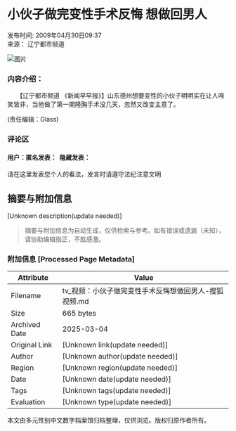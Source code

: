 # 小伙子做完变性手术反悔 想做回男人

发布时间: 2009年04月30日09:37  
来源： 辽宁都市频道  

![图片](http://photocdn.sohu.com/20090430/44567553-5cb4-478f-8bb3-07c8884159a5S.jpg)

### 内容介绍：

　　【辽宁都市频道 《新闻早早报》】山东德州想要变性的小伙子明明实在让人啼笑皆非，当他做了第一期隆胸手术没几天，忽然又改变主意了。

(责任编辑：Glass)

### 评论区

#### 用户：匿名发表：  隐藏发表：

请在这里发表您个人的看法，发言时请遵守法纪注意文明
<!-- tcd_original_link http://tv.sohu.com/20090430/n263705438.shtml -->


## 摘要与附加信息

<!-- tcd_abstract -->
[Unknown description(update needed)]
<!-- tcd_abstract_end -->

> 摘要与附加信息为自动生成，仅供检索与参考。如有错误或遗漏（未知），请协助编辑指正，不胜感激。

### 附加信息 [Processed Page Metadata]

| Attribute       | Value                                  |
|-----------------|----------------------------------------|
| Filename        | tv_视频：小伙子做完变性手术反悔想做回男人-搜狐视频.md                             |
| Size            | 665 bytes                           |
| Archived Date   | 2025-03-04                             |
| Original Link   | [Unknown link(update needed)]                       |
| Author          | [Unknown author(update needed)]                               |
| Region          | [Unknown region(update needed)]                               |
| Date            | [Unknown date(update needed)]                                 |
| Tags            | [Unknown tags(update needed)]                                 |
| Evaluation            | [Unknown type(update needed)]                                 |
<!-- tcd_table_end -->

本文由多元性别中文数字档案馆归档整理，仅供浏览。版权归原作者所有。
